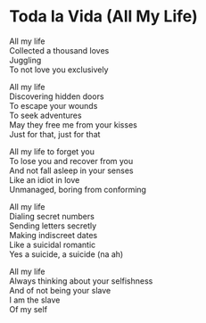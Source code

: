 # Toda la Vida (All My Life)

All my life  
Collected a thousand loves  
Juggling  
To not love you exclusively  

All my life  
Discovering hidden doors  
To escape your wounds  
To seek adventures  
May they free me from your kisses  
Just for that, just for that  

All my life to forget you  
To lose you and recover from you  
And not fall asleep in your senses  
Like an idiot in love  
Unmanaged, boring from conforming  

All my life  
Dialing secret numbers  
Sending letters secretly  
Making indiscreet dates  
Like a suicidal romantic  
Yes a suicide, a suicide (na ah)  

All my life  
Always thinking about your selfishness  
And of not being your slave  
I am the slave  
Of my self  
